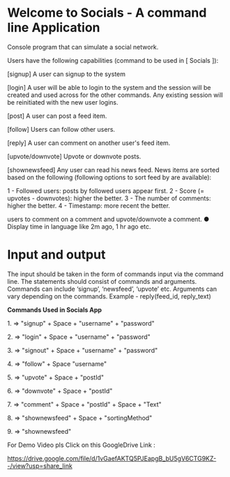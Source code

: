 # Welcome to Socials - A command line Application

Console program that can simulate a social network.

Users have the following capabilities (command to be used in [ Socials ]):

[signup] A user can signup to the system

[login] A user will be able to login to the system and the session will be created and used across for the other commands. Any existing session will be reinitiated with the new user logins.

[post] A user can post a feed item.

[follow] Users can follow other users.

[reply] A user can comment on another user's feed item.

[upvote/downvote] Upvote or downvote posts.

[shownewsfeed] Any user can read his news feed. News items are sorted based on the following (following options to sort feed by are available):

1 - Followed users: posts by followed users appear first.
2 - Score (= upvotes - downvotes): higher the better.
3 - The number of comments: higher the better.
4 - Timestamp: more recent the better.

users to comment on a comment and upvote/downvote a comment. ● Display time in language like 2m ago, 1 hr ago etc.


# Input and output

The input should be taken in the form of commands input via the command line. The statements should consist of commands and arguments. Commands can include ‘signup’, ‘newsfeed’, ‘upvote’ etc. Arguments can vary depending on the commands.
Example - reply(feed_id, reply_text)

**Commands Used in Socials App**

1.<signup> => "signup" + Space + "username" + "password"

2.<login> => "login" + Space + "username" + "password"

3.<signout> => "signout" + Space + "username" + "password"

4.<follow> => "follow" + Space "username"

5.<upvote> => "upvote" + Space + "postId"

6.<downvote> => "downvote" + Space + "postId"

7.<comment> => "comment" + Space + "postId" + Space + "Text"

8.<shownewsfeed> => "shownewsfeed" + Space + "sortingMethod"

9.<shownewsfeed> => "shownewsfeed"

For Demo Video pls Click on this GoogleDrive Link :

https://drive.google.com/file/d/1vGaefAKTQ5PJEapgB_bU5gV6CTG9KZ--/view?usp=share_link

